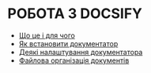 # РОБОТА З DOCSIFY

- [Що це і для чого](what_is_it_for.md)
- [Як встановити документатор](install_tool.md)
- [Деякі налаштування документатора](setting_tool.md)
- [Файлова організація документів](docs_struct.md)
